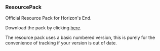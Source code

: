 ### ResourcePack

Official Resource Pack for Horizon's End.

Download the pack by clicking [here](https://github.com/HorizonsEndMC/ResourcePack/releases/download/latest/pack.zip).

The resource pack uses a basic numbered version, this is purely for the convenience of tracking if your version is out of date.
